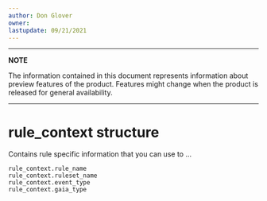 ```yaml
---
author: Don Glover
owner: 
lastupdate: 09/21/2021
---
```


---

**NOTE**

The information contained in this document represents information about preview features of the product. Features might change when the product is released for general availability.

---

# rule_context structure

Contains rule specific information that you can use to ...

```
rule_context.rule_name 
rule_context.ruleset_name 
rule_context.event_type 
rule_context.gaia_type 
```
